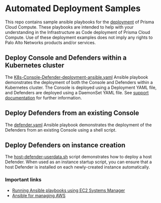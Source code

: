 # Automated Deployment Samples
This repo contains sample ansible playbooks for the [deployment](https://docs.prismacloudcompute.com/docs/compute_edition_21_04/install/install.html) of Prisma Cloud Compute. These playbooks are intended to help with your understanding in the Infrastructure as Code deployment of Prisma Cloud Compute. Use of these deployment examples does not imply any rights to Palo Alto Networks products and/or services.

## Deploy Console and Defenders within a Kubernetes cluster
The [K8s-Console-Defender-deployment-ansible.yaml](K8s-Console-Defender-deployment-ansible.yaml) Ansible playbook demonstrates the deployment of both the Console and Defenders within a Kubernetes cluster. The Console is deployed using a Deployment YAML file, and Defenders are deployed using a DaemonSet YAML file. See [support documentation](https://docs.prismacloudcompute.com/docs/compute_edition_21_04/deployment_patterns/automated_deployment.html) for further information.

## Deploy Defenders from an existing Console
The [defender.yaml](defender.yaml) Ansible playbook demonstrates the deployment of the Defenders from an existing Console using a shell script.

## Deploy Defenders on instance creation
The [host-defender-userdata.sh](host-defender-userdata.sh) script demonstrates how to deploy a host Defender. When used as an instance startup script, you can ensure that a host Defender is installed on each newly-created instance automatically.

### Important links
- [Running Ansible playbooks using EC2 Systems Manager](https://aws.amazon.com/blogs/mt/running-ansible-playbooks-using-ec2-systems-manager-run-command-and-state-manager/)
- [Ansible for managing AWS](https://docs.ansible.com/ansible/latest/scenario_guides/guide_aws.html)
